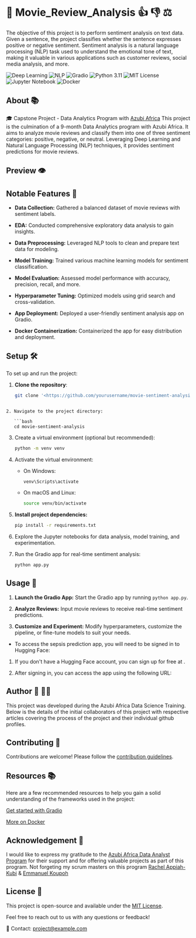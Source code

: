 # 🚀 Movie_Review_Analysis 👍 👎 ⚖️

The objective of this project is to perform sentiment analysis on text data. Given a sentence, the project classifies whether the sentence expresses positive or negative sentiment. Sentiment analysis is a natural language processing (NLP) task used to understand the emotional tone of text, making it valuable in various applications such as customer reviews, social media analysis, and more.

![Deep Learning](https://img.shields.io/badge/Deep%20Learning-Enabled-brightgreen)
![NLP](https://img.shields.io/badge/NLP-Ready-blue)
![Gradio](https://img.shields.io/badge/Gradio-Integrated-orange)
![Python 3.11](https://img.shields.io/badge/Python-3.11%2B-blue)
![MIT License](https://img.shields.io/badge/License-MIT-lightgrey)
![Jupyter Notebook](https://img.shields.io/badge/Notebook-Jupyter-yellow)
![Docker](https://img.shields.io/badge/Docker-Ready-blueviolet)



<!-- ## Table of Contents
- [About](#about)
- [Features](#features)
- [Setup](#setup)
- [Usage](#usage)
- [Contributing](#contributing)
- [License](#license) -->

## About 📚
🎓 Capstone Project - Data Analytics Program with [Azubi Africa](https://www.azubiafrica.org/data-analytics)
This project is the culmination of a 9-month Data Analytics program with Azubi Africa. It aims to analyze movie reviews and classify them into one of three sentiment categories: positive, negative, or neutral. Leveraging Deep Learning and Natural Language Processing (NLP) techniques, it provides sentiment predictions for movie reviews.

## Preview 👁️


## Notable Features 🌟

- **Data Collection:** Gathered a balanced dataset of movie reviews with sentiment labels.

- **EDA:** Conducted comprehensive exploratory data analysis to gain insights.

- **Data Preprocessing:** Leveraged NLP tools to clean and prepare text data for modeling.

- **Model Training:** Trained various machine learning models for sentiment classification.

- **Model Evaluation:** Assessed model performance with accuracy, precision, recall, and more.

- **Hyperparameter Tuning:** Optimized models using grid search and cross-validation.

- **App Deployment:** Deployed a user-friendly sentiment analysis app on Gradio.

- **Docker Containerization:** Containerized the app for easy distribution and deployment.


## Setup 🛠️
To set up and run the project:

1. **Clone the repository**:
   ```bash
   git clone '<https://github.com/yourusername/movie-sentiment-analysis.git>'
```

2. Navigate to the project directory:

   ```bash
   cd movie-sentiment-analysis
   ```
3. Create a virtual environment (optional but recommended):

   ```bash
   python -m venv venv
   ```
4. Activate the virtual environment:

   - On Windows:
     ```bash
     venv\Scripts\activate
     ```
   - On macOS and Linux:
     ```bash
     source venv/bin/activate
     ```
5. **Install project dependencies:**

   ```bash
   pip install -r requirements.txt
   ```
6. Explore the Jupyter notebooks for data analysis, model training, and experimentation.

7. Run the Gradio app for real-time sentiment analysis:

   ```bash
   python app.py
   ```

## Usage 🚀

1. **Launch the Gradio App:** Start the Gradio app by running `python app.py`.

2. **Analyze Reviews:** Input movie reviews to receive real-time sentiment predictions.

3. **Customize and Experiment:** Modify hyperparameters, customize the pipeline, or fine-tune models to suit your needs.

- To access the sepsis prediction app, you will need to be signed in to Hugging Face:

1. If you don't have a Hugging Face account, you can sign up for free at .
<!-- [Hugging Face](https://huggingface.co/signup). -->
2. After signing in, you can access the app using the following URL:
   <!-- 🤖[https://gr8testgad-1-sepsis-prediction.hf.space/docs](https://gr8testgad-1-sepsis-prediction.hf.space/docs) -->


## Author 📖 🧑‍🎓

This project was developed during the Azubi Africa Data Science Training. Below is the details of the initial collaborators of this project with respective articles covering the process of the project and their individual github profiles.


## Contributing 🤝

Contributions are welcome! Please follow the [contribution guidelines](CONTRIBUTING.md).
<!-- Contributions are welcome! Feel free to open an issue or submit a pull request. -->

## Resources 📚

Here are a few recommended resources to help you gain a solid understanding of the frameworks used in the project:

[Get started with Gradio](https://gradio.app/getting_started/)

<!-- [Get to know about Hugging Face](https://huggingface.co/) -->

[More on Docker](https://www.docker.com/)

## Acknowledgement 🥇

I would like to express my gratitude to the [Azubi Africa Data Analyst Program](https://www.azubiafrica.org/data-analytics) for their support and for offering valuable projects as part of this program. Not forgeting my scrum masters on this program [Rachel Appiah-Kubi](https://www.linkedin.com/in/racheal-appiah-kubi/) & [Emmanuel Koupoh](https://github.com/eaedk)


## License 📜

This project is open-source and available under the [MIT License](LICENSE).

Feel free to reach out to us with any questions or feedback!

📧 Contact: project@example.com


